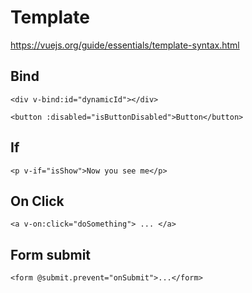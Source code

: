 # Template

https://vuejs.org/guide/essentials/template-syntax.html

## Bind

```vue
<div v-bind:id="dynamicId"></div>
```

```vue
<button :disabled="isButtonDisabled">Button</button>
```

## If

```vue
<p v-if="isShow">Now you see me</p>
```

## On Click

```vue
<a v-on:click="doSomething"> ... </a>
```

## Form submit

```vue
<form @submit.prevent="onSubmit">...</form>
```
